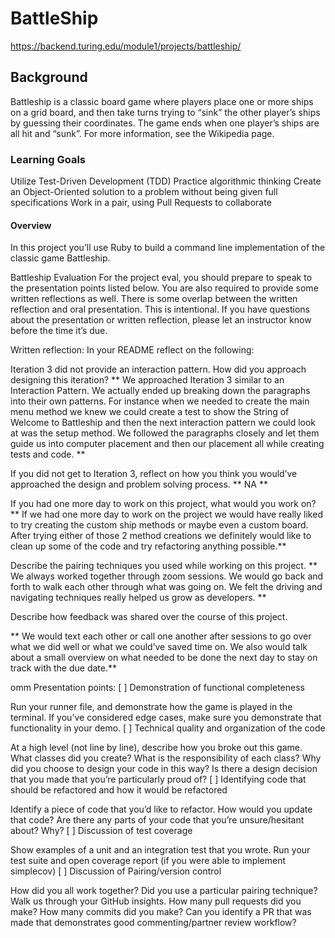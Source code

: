 # BattleShip

https://backend.turing.edu/module1/projects/battleship/

## Background
Battleship is a classic board game where players place one or more ships on a grid board, and then take turns trying to “sink” the other player’s ships by guessing their coordinates. The game ends when one player’s ships are all hit and “sunk”. For more information, see the Wikipedia page.

### Learning Goals
Utilize Test-Driven Development (TDD)
Practice algorithmic thinking
Create an Object-Oriented solution to a problem without being given full specifications
Work in a pair, using Pull Requests to collaborate

#### Overview
In this project you’ll use Ruby to build a command line implementation of the classic game Battleship. 

Battleship Evaluation
For the project eval, you should prepare to speak to the presentation points listed below. You are also required to provide some written reflections as well. There is some overlap between the written reflection and oral presentation. This is intentional. If you have questions about the presentation or written reflection, please let an instructor know before the time it’s due.

Written reflection:
In your README reflect on the following:

Iteration 3 did not provide an interaction pattern. How did you approach designing this iteration?
** We approached Iteration 3 similar to an Interaction Pattern. We actually ended up breaking down the paragraphs into their own patterns. For instance when we needed to create the main menu method we knew we could create a test to show the String of Welcome to Battleship and then the next interaction pattern we could look at was the setup method. We followed the paragraphs closely and let them guide us into computer placement and then our placement all while creating tests and code. **

 If you did not get to Iteration 3, reflect on how you think you would’ve approached the design and problem solving process. 
 ** NA **

If you had one more day to work on this project, what would you work on?
** If we had one more day to work on the project we would have really liked to try creating the custom ship methods or maybe even a custom board. After trying either of those 2 method creations we definitely would like to clean up some of the code and try refactoring anything possible.**


Describe the pairing techniques you used while working on this project.
** We always worked together through zoom sessions. We would go back and forth to walk each other through what was going on. We felt the driving and navigating techniques really helped us grow as developers. **

Describe how feedback was shared over the course of this project.

** We would text each other or call one another after sessions to go over what we did well or what we could’ve saved time on. We also would talk about a small overview on what needed to be done the next day to stay on track with the due date.**

omm
Presentation points:
[ ] Demonstration of functional completeness

Run your runner file, and demonstrate how the game is played in the terminal. If you’ve considered edge cases, make sure you demonstrate that functionality in your demo.
[ ] Technical quality and organization of the code

At a high level (not line by line), describe how you broke out this game. What classes did you create? What is the responsibility of each class? Why did you choose to design your code in this way?
Is there a design decision that you made that you’re particularly proud of?
[ ] Identifying code that should be refactored and how it would be refactored

Identify a piece of code that you’d like to refactor. How would you update that code?
Are there any parts of your code that you’re unsure/hesitant about? Why?
[ ] Discussion of test coverage

Show examples of a unit and an integration test that you wrote.
Run your test suite and open coverage report (if you were able to implement simplecov)
[ ] Discussion of Pairing/version control

How did you all work together? Did you use a particular pairing technique?
Walk us through your GitHub insights. How many pull requests did you make? How many commits did you make?
Can you identify a PR that was made that demonstrates good commenting/partner review workflow?